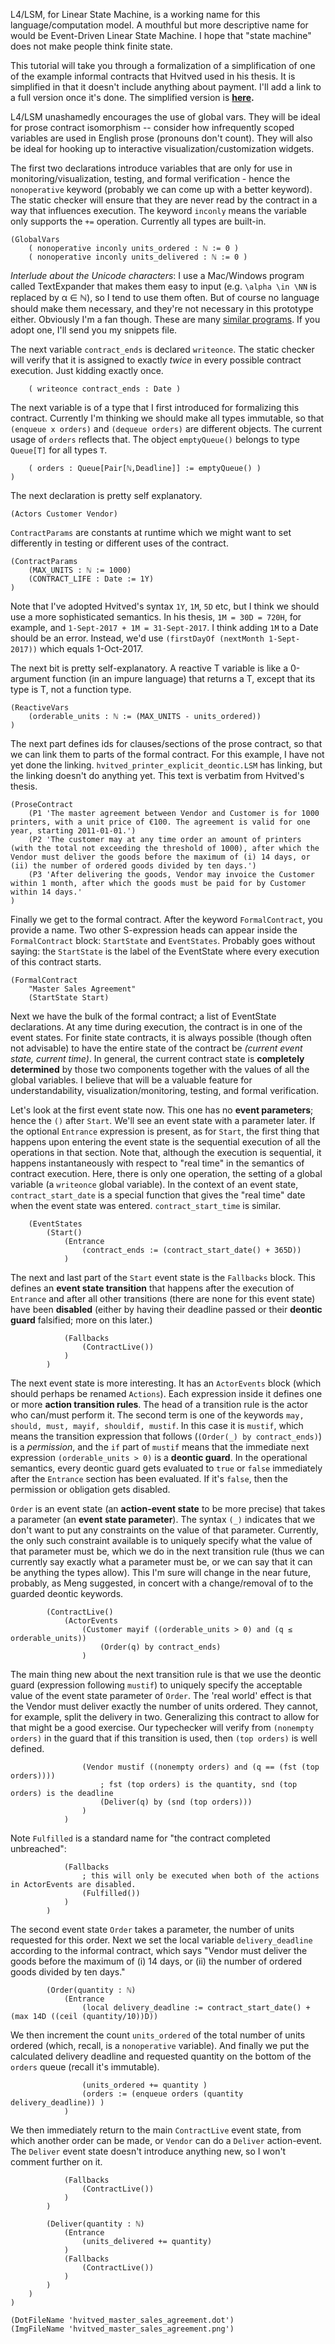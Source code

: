 L4/LSM, for Linear State Machine, is a working name for this language/computation model. A mouthful but more descriptive name for would be Event-Driven Linear State Machine. I hope that "state machine" does not make people think finite state.

This tutorial will take you through a formalization of a simplification of one of the example informal contracts that Hvitved used in his thesis. It is simplified in that it doesn't include anything about payment. I'll add a link to a full version once it's done. The simplified version is  **[here](https://github.com/legalese/legalese-compiler/blob/master/linear_state_machine_language/examples/hvitved_simplified_master_sales_agreement_explicit_deontic.LSM).**

L4/LSM unashamedly encourages the use of global vars. They will be ideal for prose contract isomorphism -- consider how infrequently scoped variables are used in English prose (pronouns don't count). They will also be ideal for hooking up to interactive visualization/customization widgets.

The first two declarations introduce variables that are only for use in monitoring/visualization, testing, and formal verification - hence the `nonoperative` keyword (probably we can come up with a better keyword). The static checker will ensure that they are never read by the contract in a way that influences execution. The keyword `inconly` means the variable only supports the `+=` operation. Currently all types are built-in.

	(GlobalVars 
		( nonoperative inconly units_ordered : ℕ := 0 )
		( nonoperative inconly units_delivered : ℕ := 0 )

*Interlude about the Unicode characters*: I use a Mac/Windows program called TextExpander that makes them easy to input (e.g. `\alpha \in \NN` is replaced by α ∈ ℕ), so I tend to use them often. But of course no language should make them necessary, and they're not necessary in this prototype either. Obviously I'm a fan though. These are many [similar programs](http://alternativeto.net/software/textexpander/). If you adopt one, I'll send you my snippets file.
		
The next variable `contract_ends` is declared `writeonce`. The static checker will verify that it is assigned to exactly *twice* in every possible contract execution. Just kidding exactly once.

		( writeonce contract_ends : Date )
		
The next variable is of a type that I first introduced for formalizing this contract. Currently I'm thinking we should make all types immutable, so that `(enqueue x orders)` and `(dequeue orders)` are different objects. The current usage of `orders` reflects that. The object `emptyQueue()` belongs to type `Queue[T]` for all types `T`.
		
		( orders : Queue[Pair[ℕ,Deadline]] := emptyQueue() ) 
	)
	
The next declaration is pretty self explanatory.

	(Actors Customer Vendor)

`ContractParams` are constants at runtime which we might want to set differently in testing or different uses of the contract.

	(ContractParams 
		(MAX_UNITS : ℕ := 1000)
		(CONTRACT_LIFE : Date := 1Y)
	)
	
Note that I've adopted Hvitved's syntax `1Y`, `1M`, `5D` etc, but I think we should use a more sophisticated semantics. In his thesis, `1M = 30D = 720H`, for example, and `1-Sept-2017 + 1M = 31-Sept-2017`. I think adding `1M` to a Date should be an error. Instead, we'd use `(firstDayOf (nextMonth 1-Sept-2017))` which equals 1-Oct-2017.

The next bit is pretty self-explanatory. A reactive T variable is like a 0-argument function (in an impure language) that returns a T, except that its type is T, not a function type.

	(ReactiveVars
		(orderable_units : ℕ := (MAX_UNITS - units_ordered))
	)

The next part defines ids for clauses/sections of the prose contract, so that we can link them to parts of the formal contract. For this example, I have not yet done the linking. `hvitved_printer_explicit_deontic.LSM` has linking, but the linking doesn't do anything yet. This text is verbatim from Hvitved's thesis.

	(ProseContract 
	 	(P1 'The master agreement between Vendor and Customer is for 1000 printers, with a unit price of €100. The agreement is valid for one year, starting 2011-01-01.')
	 	(P2 'The customer may at any time order an amount of printers (with the total not exceeding the threshold of 1000), after which the Vendor must deliver the goods before the maximum of (i) 14 days, or (ii) the number of ordered goods divided by ten days.')
	 	(P3 'After delivering the goods, Vendor may invoice the Customer within 1 month, after which the goods must be paid for by Customer within 14 days.'
	)
	
Finally we get to the formal contract. After the keyword `FormalContract`, you provide a name. Two other S-expression	heads can appear inside the `FormalContract` block: `StartState` and `EventStates`. Probably goes without saying: the `StartState` is the label of the EventState where every execution of this contract starts.

	(FormalContract	
		"Master Sales Agreement"	
		(StartState Start)
		
Next we have the bulk of the formal contract; a list of EventState declarations. At any time during execution, the contract is in one of the event states. For finite state contracts, it is always possible (though often not advisable) to have the entire state of the contract be *(current event state, current time)*. In general, the current contract state is **completely determined** by those two components together with the values of all the global variables. I believe that will be a valuable feature for understandability, visualization/monitoring, testing, and formal verification.
		
Let's look at the first event state now. This one has no **event parameters**; hence the `()` after `Start`. We'll see an event state with a parameter later. If the optional `Entrance` expression is present, as for `Start`, the first thing that happens upon entering the event state is the sequential execution of all the operations in that section. Note that, although the execution is sequential, it happens instantaneously with respect to "real time" in the semantics of contract execution. Here, there is only one operation, the setting of a global variable (a `writeonce` global variable). In the context of an event state, `contract_start_date` is a special function that gives the "real time" date when the event state was entered. `contract_start_time` is similar. 
		
		(EventStates
			(Start()
				(Entrance
					(contract_ends := (contract_start_date() + 365D))
				)
			
The next and last part of the `Start` event state is the `Fallbacks` block. This defines an **event state transition** that happens after the execution of `Entrance` and after all other transitions (there are none for this event state) have been **disabled** (either by having their deadline passed or their **deontic guard** falsified; more on this later.)
			
				(Fallbacks
					(ContractLive())
				)			
			)

The next event state is more interesting. It has an `ActorEvents` block (which should perhaps be renamed `Actions`). Each expression inside it defines one or more **action transition rules**. The head of a transition rule is the actor who can/must perform it. The second term is one of the keywords `may, should, must, mayif, shouldif, mustif`. In this case it is `mustif`, which means the transition expression that follows (`(Order(_) by contract_ends)`) is a *permission*, and the `if` part of `mustif` means that the immediate next expression `(orderable_units > 0)` is a **deontic guard**. In the operational semantics, every deontic guard gets evaluated to `true` or `false` immediately after the `Entrance` section has been evaluated. If it's `false`, then the permission or obligation gets disabled.

`Order` is an event state (an **action-event state** to be more precise) that takes a parameter (an **event state parameter**). The syntax `(_)` indicates that we don't want to put any constraints on the value of that parameter. Currently, the only such constraint available is to uniquely specify what the value of that parameter must be, which we do in the next transition rule (thus we can currently say exactly what a parameter must be, or we can say that it can be anything the types allow). This I'm sure will change in the near future, probably, as Meng suggested, in concert with a change/removal of to the guarded deontic keywords.

			(ContractLive()
				(ActorEvents
					(Customer mayif ((orderable_units > 0) and (q ≤ orderable_units))
						(Order(q) by contract_ends)
					)				
				
The main thing new about the next transition rule is that we use the deontic guard (expression following `mustif`) to uniquely specify the acceptable value of the event state parameter of `Order`. The 'real world' effect is that the Vendor must deliver exactly the number of units ordered. They cannot, for example, split the delivery in two. Generalizing this contract to allow for that might be a good exercise. Our typechecker will verify from `(nonempty orders)` in the guard that if this transition is used, then `(top orders)` is well defined.
				
					(Vendor mustif ((nonempty orders) and (q == (fst (top orders))))
						; fst (top orders) is the quantity, snd (top orders) is the deadline
						(Deliver(q) by (snd (top orders)))
					)
				)
							
Note `Fulfilled` is a standard name for "the contract completed unbreached":

				(Fallbacks
					; this will only be executed when both of the actions in ActorEvents are disabled.							
					(Fulfilled())
				)
			)

The second event state `Order` takes a parameter, the number of units requested for this order. Next we set the local variable `delivery_deadline` according to the informal contract, which says "Vendor must deliver the goods before the maximum of (i) 14 days, or (ii) the number of ordered goods divided by ten days." 

			(Order(quantity : ℕ)			
				(Entrance
					(local delivery_deadline := contract_start_date() + (max 14D ((ceil (quantity/10))D))
				
We then increment the count `units_ordered` of the total number of units ordered (which, recall, is a `nonoperative` variable). And finally we put the calculated delivery deadline and requested quantity on the bottom of the `orders` queue (recall it's immutable).				

					(units_ordered += quantity )
					(orders := (enqueue orders (quantity delivery_deadline)) )
				)	

We then immediately return to the main `ContractLive` event state, from which another order can be made, or `Vendor` can do a `Deliver` action-event. The `Deliver` event state doesn't introduce anything new, so I won't comment further on it.

				(Fallbacks
					(ContractLive())
				)
			)
	
			(Deliver(quantity : ℕ)
				(Entrance
					(units_delivered += quantity)
				)
				(Fallbacks
					(ContractLive())
				)
			)
		)
	)		
	
	(DotFileName 'hvitved_master_sales_agreement.dot')
	(ImgFileName 'hvitved_master_sales_agreement.png')